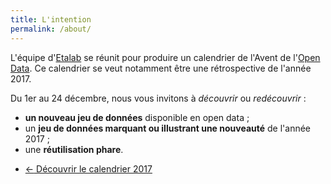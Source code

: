 ```yaml
---
title: L'intention
permalink: /about/
---
```


L'équipe d'[Etalab][] se réunit pour produire un calendrier de l'Avent de l'[Open Data][]. Ce calendrier se veut notamment être une rétrospective de l'année 2017.

Du 1er au 24 décembre, nous vous invitons à _découvrir_ ou _redécouvrir_ :

- **un nouveau jeu de données** disponible en open data ;
- un **jeu de données marquant ou illustrant une nouveauté**  de l'année 2017 ;
- une **réutilisation phare**.

<nav>
  <ul class="list-unstyled">
    <li>
      <a href="/" class="pill">
        <span aria-hidden="true">←</span> Découvrir le calendrier 2017
      </a>
    </li>
  </ul>
</nav>

[Etalab]: https://www.etalab.gouv.fr/fr/qui-sommes-nous
[Open Data]: https://www.data.gouv.fr/fr/faq/
